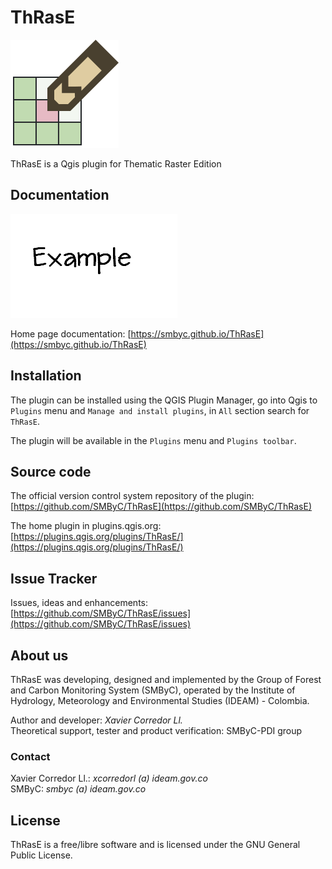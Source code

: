 # ThRasE

![](img/thrase.svg)

ThRasE is a Qgis plugin for Thematic Raster Edition

## Documentation

![](img/UGQn.gif)

Home page documentation: [https://smbyc.github.io/ThRasE](https://smbyc.github.io/ThRasE)

## Installation

The plugin can be installed using the QGIS Plugin Manager, go into Qgis to `Plugins` menu and `Manage and install plugins`, in `All` section search for `ThRasE`.

The plugin will be available in the `Plugins` menu and `Plugins toolbar`.

## Source code

The official version control system repository of the plugin:
[https://github.com/SMByC/ThRasE](https://github.com/SMByC/ThRasE)

The home plugin in plugins.qgis.org: [https://plugins.qgis.org/plugins/ThRasE/](https://plugins.qgis.org/plugins/ThRasE/)

## Issue Tracker

Issues, ideas and enhancements: [https://github.com/SMByC/ThRasE/issues](https://github.com/SMByC/ThRasE/issues)

## About us

ThRasE was developing, designed and implemented by the Group of Forest and Carbon Monitoring System (SMByC), operated by the Institute of Hydrology, Meteorology and Environmental Studies (IDEAM) - Colombia.

Author and developer: *Xavier Corredor Ll.*  
Theoretical support, tester and product verification: SMByC-PDI group

### Contact

Xavier Corredor Ll.: *xcorredorl (a) ideam.gov.co*  
SMByC: *smbyc (a) ideam.gov.co*

## License

ThRasE is a free/libre software and is licensed under the GNU General Public License.
